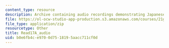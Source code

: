 ```yaml
---
content_type: resource
description: Archive containing audio recordings demonstrating Japanese pronunciation.
file: https://ol-ocw-studio-app-production.s3.amazonaws.com/courses/21g-504-japanese-iv-spring-2009/b0e6fb4ce9700d7518195aacc711cf0d_Read17A_audio.zip
file_type: application/zip
resourcetype: Other
title: Read17A_audio
uid: b0e6fb4c-e970-0d75-1819-5aacc711cf0d
---
```

